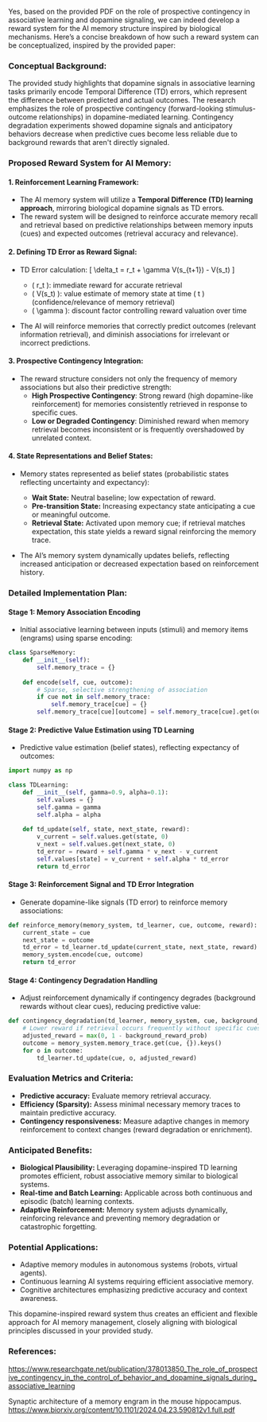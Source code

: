 Yes, based on the provided PDF on the role of prospective contingency in associative learning and dopamine signaling, we can indeed develop a reward system for the AI memory structure inspired by biological mechanisms. Here’s a concise breakdown of how such a reward system can be conceptualized, inspired by the provided paper:

### **Conceptual Background:**
The provided study highlights that dopamine signals in associative learning tasks primarily encode Temporal Difference (TD) errors, which represent the difference between predicted and actual outcomes. The research emphasizes the role of prospective contingency (forward-looking stimulus-outcome relationships) in dopamine-mediated learning. Contingency degradation experiments showed dopamine signals and anticipatory behaviors decrease when predictive cues become less reliable due to background rewards that aren't directly signaled.

### **Proposed Reward System for AI Memory:**

#### **1. Reinforcement Learning Framework:**
- The AI memory system will utilize a **Temporal Difference (TD) learning approach**, mirroring biological dopamine signals as TD errors.
- The reward system will be designed to reinforce accurate memory recall and retrieval based on predictive relationships between memory inputs (cues) and expected outcomes (retrieval accuracy and relevance).

#### **2. Defining TD Error as Reward Signal:**
- TD Error calculation:
\[
\delta_t = r_t + \gamma V(s_{t+1}) - V(s_t)
\]
  - \( r_t \): immediate reward for accurate retrieval
  - \( V(s_t) \): value estimate of memory state at time \( t \) (confidence/relevance of memory retrieval)
  - \( \gamma \): discount factor controlling reward valuation over time

- The AI will reinforce memories that correctly predict outcomes (relevant information retrieval), and diminish associations for irrelevant or incorrect predictions.

#### **3. Prospective Contingency Integration:**
- The reward structure considers not only the frequency of memory associations but also their predictive strength:
  - **High Prospective Contingency**: Strong reward (high dopamine-like reinforcement) for memories consistently retrieved in response to specific cues.
  - **Low or Degraded Contingency**: Diminished reward when memory retrieval becomes inconsistent or is frequently overshadowed by unrelated context.

#### **4. State Representations and Belief States:**
- Memory states represented as belief states (probabilistic states reflecting uncertainty and expectancy):
  - **Wait State:** Neutral baseline; low expectation of reward.
  - **Pre-transition State:** Increasing expectancy state anticipating a cue or meaningful outcome.
  - **Retrieval State:** Activated upon memory cue; if retrieval matches expectation, this state yields a reward signal reinforcing the memory trace.

- The AI’s memory system dynamically updates beliefs, reflecting increased anticipation or decreased expectation based on reinforcement history.

### **Detailed Implementation Plan:**

#### **Stage 1: Memory Association Encoding**
- Initial associative learning between inputs (stimuli) and memory items (engrams) using sparse encoding:
```python
class SparseMemory:
    def __init__(self):
        self.memory_trace = {}
    
    def encode(self, cue, outcome):
        # Sparse, selective strengthening of association
        if cue not in self.memory_trace:
            self.memory_trace[cue] = {}
        self.memory_trace[cue][outcome] = self.memory_trace[cue].get(outcome, 0) + 1
```

#### **Stage 2: Predictive Value Estimation using TD Learning**
- Predictive value estimation (belief states), reflecting expectancy of outcomes:
```python
import numpy as np

class TDLearning:
    def __init__(self, gamma=0.9, alpha=0.1):
        self.values = {}
        self.gamma = gamma
        self.alpha = alpha
    
    def td_update(self, state, next_state, reward):
        v_current = self.values.get(state, 0)
        v_next = self.values.get(next_state, 0)
        td_error = reward + self.gamma * v_next - v_current
        self.values[state] = v_current + self.alpha * td_error
        return td_error
```

#### **Stage 3: Reinforcement Signal and TD Error Integration**
- Generate dopamine-like signals (TD error) to reinforce memory associations:
```python
def reinforce_memory(memory_system, td_learner, cue, outcome, reward):
    current_state = cue
    next_state = outcome
    td_error = td_learner.td_update(current_state, next_state, reward)
    memory_system.encode(cue, outcome)
    return td_error
```

#### **Stage 4: Contingency Degradation Handling**
- Adjust reinforcement dynamically if contingency degrades (background rewards without clear cues), reducing predictive value:
```python
def contingency_degradation(td_learner, memory_system, cue, background_reward_prob):
    # Lower reward if retrieval occurs frequently without specific cues
    adjusted_reward = max(0, 1 - background_reward_prob)
    outcome = memory_system.memory_trace.get(cue, {}).keys()
    for o in outcome:
        td_learner.td_update(cue, o, adjusted_reward)
```

### **Evaluation Metrics and Criteria:**
- **Predictive accuracy:** Evaluate memory retrieval accuracy.
- **Efficiency (Sparsity):** Assess minimal necessary memory traces to maintain predictive accuracy.
- **Contingency responsiveness:** Measure adaptive changes in memory reinforcement to context changes (reward degradation or enrichment).

### **Anticipated Benefits:**
- **Biological Plausibility:** Leveraging dopamine-inspired TD learning promotes efficient, robust associative memory similar to biological systems.
- **Real-time and Batch Learning:** Applicable across both continuous and episodic (batch) learning contexts.
- **Adaptive Reinforcement:** Memory system adjusts dynamically, reinforcing relevance and preventing memory degradation or catastrophic forgetting.

### **Potential Applications:**
- Adaptive memory modules in autonomous systems (robots, virtual agents).
- Continuous learning AI systems requiring efficient associative memory.
- Cognitive architectures emphasizing predictive accuracy and context awareness.

This dopamine-inspired reward system thus creates an efficient and flexible approach for AI memory management, closely aligning with biological principles discussed in your provided study.

### **References:**
https://www.researchgate.net/publication/378013850_The_role_of_prospective_contingency_in_the_control_of_behavior_and_dopamine_signals_during_associative_learning

Synaptic architecture of a memory engram in the mouse hippocampus.
https://www.biorxiv.org/content/10.1101/2024.04.23.590812v1.full.pdf